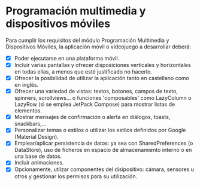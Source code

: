 # Programación multimedia y dispositivos móviles

Para cumplir los requisitos del módulo Programación Multimedia y Dispositivos Móviles, la aplicación móvil o videojuego a desarrollar deberá:

- [x] Poder ejecutarse en una plataforma móvil.
- [x] Incluir varias pantallas y ofrecer disposiciones verticales y horizontales en todas ellas, a menos que esté justificado no hacerlo.
- [x] Ofrecer la posibilidad de utilizar la aplicación tanto en castellano como en inglés.
- [x] Ofrecer una variedad de vistas: textos, botones, campos de texto, spinners, scrollviews... o funciones 'composables' como LazyColumn o LazyRow (si se emplea JetPack Compose) para mostrar listas de elementos.
- [x] Mostrar mensajes de confirmación o alerta en diálogos, toasts, snackbars,...
- [x] Personalizar temas o estilos o utilizar los estilos definidos por Google (Material Design).
- [x] Emplear/aplicar persistencia de datos: ya sea con SharedPreferences (o DataStore), uso de ficheros en espacio de almacenamiento interno o en una base de datos.
- [x] Incluir animaciones.
- [x] Opcionamente, utilzar componentes del disipositivo: cámara, sensores u otros y gestionar los permisos para su utilización.
